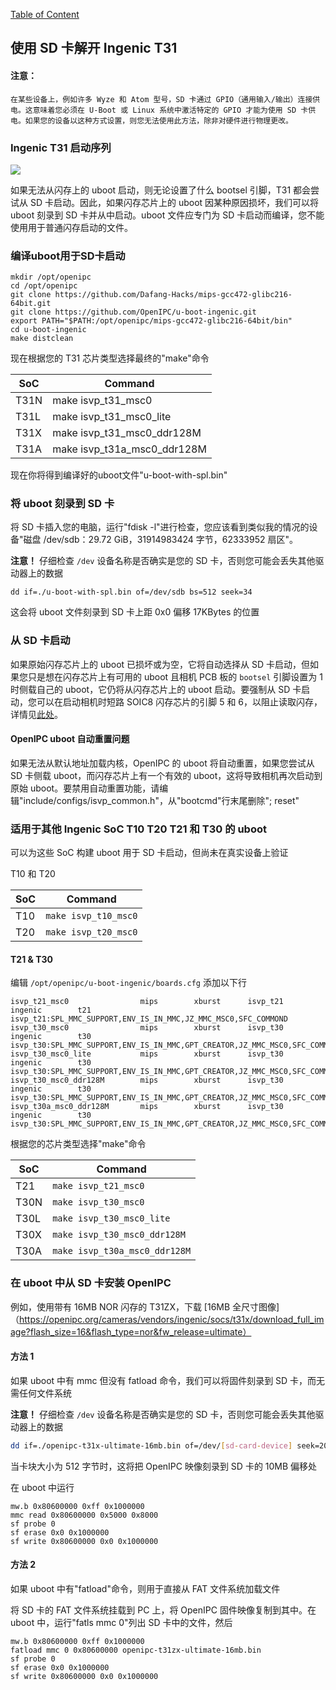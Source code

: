 [Table of Content](../README.md)

使用 SD 卡解开 Ingenic T31 
---

#### 注意： 
```
在某些设备上，例如许多 Wyze 和 Atom 型号，SD 卡通过 GPIO（通用输入/输出）连接供电。这意味着您必须在 U-Boot 或 Linux 系统中激活特定的 GPIO 才能为使用 SD 卡供电。如果您的设备以这种方式设置，则您无法使用此方法，除非对硬件进行物理更改。

```


### Ingenic T31 启动序列

![](../images/t31_boot_sequence.png)

如果无法从闪存上的 uboot 启动，则无论设置了什么 bootsel 引脚，T31 都会尝试从 SD 卡启动。因此，如果闪存芯片上的 uboot 因某种原因损坏，我们可以将 uboot 刻录到 SD 卡并从中启动。uboot 文件应专门为 SD 卡启动而编译，您不能使用用于普通闪存启动的文件。

### 编译uboot用于SD卡启动

```
mkdir /opt/openipc
cd /opt/openipc
git clone https://github.com/Dafang-Hacks/mips-gcc472-glibc216-64bit.git
git clone https://github.com/OpenIPC/u-boot-ingenic.git
export PATH="$PATH:/opt/openipc/mips-gcc472-glibc216-64bit/bin"
cd u-boot-ingenic
make distclean
```
现在根据您的 T31 芯片类型选择最终的"make"命令

SoC  | Command
---- | ---------------------------
T31N | make isvp_t31_msc0 
T31L | make isvp_t31_msc0_lite
T31X | make isvp_t31_msc0_ddr128M
T31A | make isvp_t31a_msc0_ddr128M

现在你将得到编译好的uboot文件"u-boot-with-spl.bin"

### 将 uboot 刻录到 SD 卡

将 SD 卡插入您的电脑，运行"fdisk -l"进行检查，您应该看到类似我的情况的设备"磁盘 /dev/sdb：29.72 GiB，31914983424 字节，62333952 扇区"。

**注意！** 仔细检查 `/dev` 设备名称是否确实是您的 SD 卡，否则您可能会丢失其他驱动器上的数据

```
dd if=./u-boot-with-spl.bin of=/dev/sdb bs=512 seek=34
```
这会将 uboot 文件刻录到 SD 卡上距 0x0 偏移 17KBytes 的位置

### 从 SD 卡启动

如果原始闪存芯片上的 uboot 已损坏或为空，它将自动选择从 SD 卡启动，但如果您只是想在闪存芯片上有可用的 uboot 且相机 PCB 板的 `bootsel` 引脚设置为 1 时侧载自己的 uboot，它仍将从闪存芯片上的 uboot 启动。要强制从 SD 卡启动，您可以在启动相机时短路 SOIC8 闪存芯片的引脚 5 和 6，以阻止读取闪存，详情见[此处](https://github.com/gitgayhub/wiki/blob/master/en/help-uboot.md#shorting-pins-on-flash-chip)。

#### OpenIPC uboot 自动重置问题

如果无法从默认地址加载内核，OpenIPC 的 uboot 将自动重置，如果您尝试从 SD 卡侧载 uboot，而闪存芯片上有一个有效的 uboot，这将导致相机再次启动到原始 uboot。要禁用自动重置功能，请编辑"include/configs/isvp_common.h"，从"bootcmd"行末尾删除"; reset"

### 适用于其他 Ingenic SoC T10 T20 T21 和 T30 的 uboot

可以为这些 SoC 构建 uboot 用于 SD 卡启动，但尚未在真实设备上验证

T10 和 T20

SoC | Command
--- | --------------------
T10	| `make isvp_t10_msc0`
T20	| `make isvp_t20_msc0`

#### T21 & T30

编辑 `/opt/openipc/u-boot-ingenic/boards.cfg` 添加以下行

```
isvp_t21_msc0                mips        xburst      isvp_t21            ingenic        t21         isvp_t21:SPL_MMC_SUPPORT,ENV_IS_IN_MMC,JZ_MMC_MSC0,SFC_COMMOND
isvp_t30_msc0                mips        xburst      isvp_t30            ingenic        t30        isvp_t30:SPL_MMC_SUPPORT,ENV_IS_IN_MMC,GPT_CREATOR,JZ_MMC_MSC0,SFC_COMMOND
isvp_t30_msc0_lite           mips        xburst      isvp_t30            ingenic        t30        isvp_t30:SPL_MMC_SUPPORT,ENV_IS_IN_MMC,GPT_CREATOR,JZ_MMC_MSC0,SFC_COMMOND,LITE_VERSION
isvp_t30_msc0_ddr128M        mips        xburst      isvp_t30            ingenic        t30        isvp_t30:SPL_MMC_SUPPORT,ENV_IS_IN_MMC,GPT_CREATOR,JZ_MMC_MSC0,SFC_COMMOND,DDR2_128M
isvp_t30a_msc0_ddr128M       mips        xburst      isvp_t30            ingenic        t30        isvp_t30:SPL_MMC_SUPPORT,ENV_IS_IN_MMC,GPT_CREATOR,JZ_MMC_MSC0,SFC_COMMOND,DDR2_128M,T30A
```

根据您的芯片类型选择"make"命令

SoC  | Command
-----| -----------------------------
T21  | `make isvp_t21_msc0`
T30N | `make isvp_t30_msc0`
T30L | `make isvp_t30_msc0_lite`
T30X | `make isvp_t30_msc0_ddr128M`
T30A | `make isvp_t30a_msc0_ddr128M`

### 在 uboot 中从 SD 卡安装 OpenIPC

例如，使用带有 16MB NOR 闪存的 T31ZX，下载 [16MB 全尺寸图像]（https://openipc.org/cameras/vendors/ingenic/socs/t31x/download_full_image?flash_size=16&flash_type=nor&fw_release=ultimate）

#### 方法 1

如果 uboot 中有 mmc 但没有 fatload 命令，我们可以将固件刻录到 SD 卡，而无需任何文件系统

**注意！** 仔细检查 `/dev` 设备名称是否确实是您的 SD 卡，否则您可能会丢失其他驱动器上的数据

```bash
dd if=./openipc-t31x-ultimate-16mb.bin of=/dev/[sd-card-device] seek=20480
```

当卡块大小为 512 字节时，这将把 OpenIPC 映像刻录到 SD 卡的 10MB 偏移处

在 uboot 中运行

```
mw.b 0x80600000 0xff 0x1000000
mmc read 0x80600000 0x5000 0x8000
sf probe 0
sf erase 0x0 0x1000000
sf write 0x80600000 0x0 0x1000000
```

#### 方法 2

如果 uboot 中有"fatload"命令，则用于直接从 FAT 文件系统加载文件

将 SD 卡的 FAT 文件系统挂载到 PC 上，将 OpenIPC 固件映像复制到其中。在 uboot 中，运行"fatls mmc 0"列出 SD 卡中的文件，然后

```
mw.b 0x80600000 0xff 0x1000000
fatload mmc 0 0x80600000 openipc-t31zx-ultimate-16mb.bin
sf probe 0
sf erase 0x0 0x1000000
sf write 0x80600000 0x0 0x1000000
```
